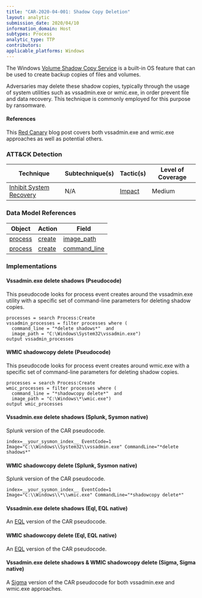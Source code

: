 ```yaml
---
title: "CAR-2020-04-001: Shadow Copy Deletion"
layout: analytic
submission_date: 2020/04/10
information_domain: Host
subtypes: Process
analytic_type: TTP
contributors: 
applicable_platforms: Windows
---
```


The Windows [Volume Shadow Copy Service](https://docs.microsoft.com/en-us/windows-server/storage/file-server/volume-shadow-copy-service) is a built-in OS feature that can be used to create backup copies of files and volumes.

Adversaries may delete these shadow copies, typically through the usage of system utilities such as vssadmin.exe or wmic.exe, in order prevent file and data recovery. This technique is commonly employed for this purpose by ransomware. 

#### References
This [Red Canary](https://redcanary.com/blog/its-all-fun-and-games-until-ransomware-deletes-the-shadow-copies/) blog post covers both vssadmin.exe and wmic.exe approaches as well as potential others.


### ATT&CK Detection

|Technique|Subtechnique(s)|Tactic(s)|Level of Coverage|
|---|---|---|---|
|[Inhibit System Recovery](https://attack.mitre.org/techniques/T1490/)|N/A|[Impact](https://attack.mitre.org/tactics/TA0040/)|Medium|

### Data Model References

|Object|Action|Field|
|---|---|---|
|[process](/data_model/process) | [create](/data_model/process#create) | [image_path](/data_model/process#image_path) |
|[process](/data_model/process) | [create](/data_model/process#create) | [command_line](/data_model/process#command_line) |


### Implementations

#### Vssadmin.exe delete shadows (Pseudocode)


This pseudocode looks for process event creates around the vssadmin.exe utility with a specific set of command-line parameters for deleting shadow copies.


```
processes = search Process:Create
vssadmin_processes = filter processes where (
  command_line = "*delete shadows*"  and
  image_path = "C:\Windows\System32\vssadmin.exe")
output vssadmin_processes
```


#### WMIC shadowcopy delete (Pseudocode)


This pseudocode looks for process event creates around wmic.exe with a specific set of command-line parameters for deleting shadow copies.


```
processes = search Process:Create
wmic_processes = filter processes where (
  command_line = "*shadowcopy delete*"  and
  image_path = "C:\Windows\*\wmic.exe")
output wmic_processes
```


#### Vssadmin.exe delete shadows (Splunk, Sysmon native)


Splunk version of the CAR pseudocode.


```
index=__your_sysmon_index__ EventCode=1 Image="C:\\Windows\\System32\\vssadmin.exe" CommandLine="*delete shadows*"
```


#### WMIC shadowcopy delete (Splunk, Sysmon native)


Splunk version of the CAR pseudocode.


```
index=__your_sysmon_index__ EventCode=1 Image="C:\\Windows\\*\\wmic.exe" CommandLine="*shadowcopy delete*"
```


#### Vssadmin.exe delete shadows (Eql, EQL native)


An [EQL](https://eqllib.readthedocs.io/en/latest/analytics/d3a327b6-c517-43f2-8e97-1f06b7370705.html) version of the CAR pseudocode.



#### WMIC shadowcopy delete (Eql, EQL native)


An [EQL](https://eqllib.readthedocs.io/en/latest/analytics/7163f069-a756-4edc-a9f2-28546dcb04b0.html) version of the CAR pseudocode.



#### Vssadmin.exe delete shadows & WMIC shadowcopy delete (Sigma, Sigma native)


A [Sigma](https://github.com/Neo23x0/sigma/blob/master/rules/windows/process_creation/win_shadow_copies_deletion.yml) version of the CAR pseudocode for both vssadmin.exe and wmic.exe approaches.





